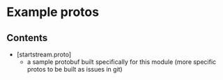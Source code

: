# Example protos

## Contents

- [startstream.proto]
  - a sample protobuf built specifically for this module (more specific protos to be built as issues in git)
